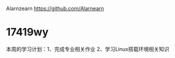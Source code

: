 Alarnzearn https://github.com/Alarnearn
# 17419wy
本周的学习计划：1、完成专业相关作业
              2、学习Linux搭载环境相关知识
              
